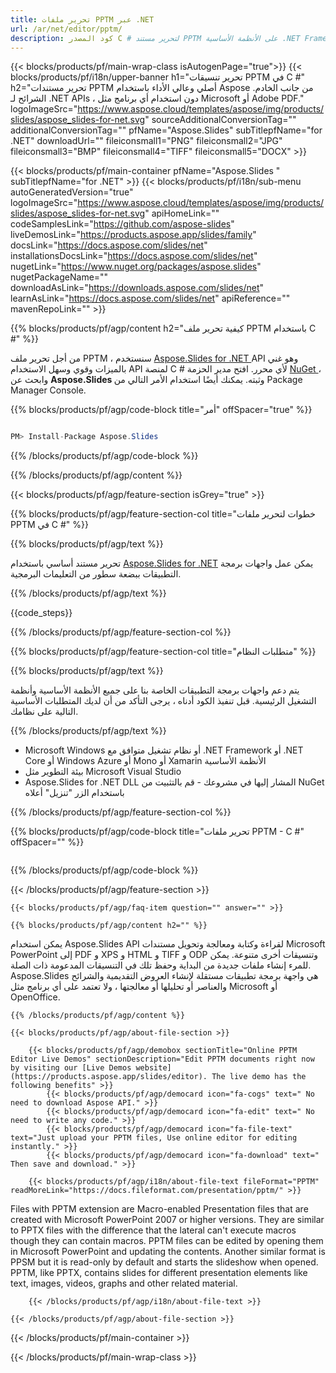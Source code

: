 ```yaml
---
title: تحرير ملفات PPTM عبر .NET
url: /ar/net/editor/pptm/ 
description: كود المصدر C # لتحرير مستند PPTM على الأنظمة الأساسية .NET Framework أو .NET Core أو Windows Azure أو Mono أو Xamarin.
---
```


{{< blocks/products/pf/main-wrap-class isAutogenPage="true">}}
{{< blocks/products/pf/i18n/upper-banner h1="تحرير تنسيقات PPTM في C #" h2="تحرير مستندات PPTM أصلي وعالي الأداء باستخدام Aspose من جانب الخادم. الشرائح لـ .NET APIs ، دون استخدام أي برنامج مثل Microsoft أو Adobe PDF." logoImageSrc="https://www.aspose.cloud/templates/aspose/img/products/slides/aspose_slides-for-net.svg" sourceAdditionalConversionTag="" additionalConversionTag="" pfName="Aspose.Slides" subTitlepfName="for .NET" downloadUrl="" fileiconsmall1="PNG" fileiconsmall2="JPG" fileiconsmall3="BMP" fileiconsmall4="TIFF" fileiconsmall5="DOCX" >}}

{{< blocks/products/pf/main-container pfName="Aspose.Slides " subTitlepfName="for .NET" >}}
{{< blocks/products/pf/i18n/sub-menu autoGeneratedVersion="true" logoImageSrc="https://www.aspose.cloud/templates/aspose/img/products/slides/aspose_slides-for-net.svg" apiHomeLink="" codeSamplesLink="https://github.com/aspose-slides" liveDemosLink="https://products.aspose.app/slides/family" docsLink="https://docs.aspose.com/slides/net" installationsDocsLink="https://docs.aspose.com/slides/net" nugetLink="https://www.nuget.org/packages/aspose.slides" nugetPackageName="" downloadAsLink="https://downloads.aspose.com/slides/net" learnAsLink="https://docs.aspose.com/slides/net" apiReference="" mavenRepoLink="" >}}

{{% blocks/products/pf/agp/content h2="كيفية تحرير ملف PPTM باستخدام C #" %}}

من أجل تحرير ملف PPTM ، سنستخدم <a href="https://products.aspose.com/slides/net"> Aspose.Slides for .NET </a> API وهو غني بالميزات وقوي وسهل الاستخدام API لمنصة C # لأي محرر. افتح مدير الحزمة <a href="https://www.nuget.org/packages/aspose.slides.net"> NuGet </a> ، وابحث عن <b> Aspose.Slides </b> وثبته. يمكنك أيضًا استخدام الأمر التالي من Package Manager Console.

{{% blocks/products/pf/agp/code-block title="أمر" offSpacer="true" %}}

```cs

PM> Install-Package Aspose.Slides

```

{{% /blocks/products/pf/agp/code-block %}}

{{% /blocks/products/pf/agp/content %}}

{{< blocks/products/pf/agp/feature-section isGrey="true" >}}

{{% blocks/products/pf/agp/feature-section-col title="خطوات لتحرير ملفات PPTM في C #" %}}

{{% blocks/products/pf/agp/text %}}

 تحرير مستند أساسي باستخدام
 [Aspose.Slides for .NET](https://products.aspose.com/slides/net)
 يمكن عمل واجهات برمجة التطبيقات ببضعة سطور من التعليمات البرمجية.

{{% /blocks/products/pf/agp/text %}}

{{code_steps}}

{{% /blocks/products/pf/agp/feature-section-col %}}

{{% blocks/products/pf/agp/feature-section-col title="متطلبات النظام" %}}

{{% blocks/products/pf/agp/text %}}

 يتم دعم واجهات برمجة التطبيقات الخاصة بنا على جميع الأنظمة الأساسية وأنظمة التشغيل الرئيسية. قبل تنفيذ الكود أدناه ، يرجى التأكد من أن لديك المتطلبات الأساسية التالية على نظامك.

{{% /blocks/products/pf/agp/text %}}

- Microsoft Windows أو نظام تشغيل متوافق مع .NET Framework أو .NET Core أو Windows Azure أو Mono أو Xamarin الأنظمة الأساسية
- بيئة التطوير مثل Microsoft Visual Studio
- Aspose.Slides for .NET DLL المشار إليها في مشروعك - قم بالتثبيت من NuGet باستخدام الزر "تنزيل" أعلاه

{{% /blocks/products/pf/agp/feature-section-col %}}

{{% blocks/products/pf/agp/code-block title="تحرير ملفات PPTM - C #" offSpacer="" %}}

```cs


```

{{% /blocks/products/pf/agp/code-block %}}

{{< /blocks/products/pf/agp/feature-section >}}

    {{< blocks/products/pf/agp/faq-item question="" answer="" >}}
 

<!-- aboutfile Starts -->

    {{% blocks/products/pf/agp/content h2="" %}}

يمكن استخدام Aspose.Slides API لقراءة وكتابة ومعالجة وتحويل مستندات Microsoft PowerPoint إلى PDF و XPS و HTML و TIFF و ODP وتنسيقات أخرى متنوعة. يمكن للمرء إنشاء ملفات جديدة من البداية وحفظ تلك في التنسيقات المدعومة ذات الصلة. Aspose.Slides هي واجهة برمجة تطبيقات مستقلة لإنشاء العروض التقديمية والشرائح والعناصر أو تحليلها أو معالجتها ، ولا تعتمد على أي برنامج مثل Microsoft أو OpenOffice.    



    {{% /blocks/products/pf/agp/content %}}

    {{< blocks/products/pf/agp/about-file-section >}}

        {{< blocks/products/pf/agp/demobox sectionTitle="Online PPTM Editor Live Demos" sectionDescription="Edit PPTM documents right now by visiting our [Live Demos website](https://products.aspose.app/slides/editor). The live demo has the following benefits" >}}
            {{< blocks/products/pf/agp/democard icon="fa-cogs" text=" No need to download Aspose API." >}}
            {{< blocks/products/pf/agp/democard icon="fa-edit" text=" No need to write any code." >}}
            {{< blocks/products/pf/agp/democard icon="fa-file-text" text="Just upload your PPTM files, Use online editor for editing instantly." >}}
            {{< blocks/products/pf/agp/democard icon="fa-download" text=" Then save and download." >}}

        {{< blocks/products/pf/agp/i18n/about-file-text fileFormat="PPTM" readMoreLink="https://docs.fileformat.com/presentation/pptm/" >}}
Files with PPTM extension are Macro-enabled Presentation files that are created with Microsoft PowerPoint 2007 or higher versions. They are similar to PPTX files with the difference that the lateral can't execute macros though they can contain macros. PPTM files can be edited by opening them in Microsoft PowerPoint and updating the contents. Another similar format is PPSM but it is read-only by default and starts the slideshow when opened. PPTM, like PPTX, contains slides for different presentation elements like text, images, videos, graphs and other related material. 

        {{< /blocks/products/pf/agp/i18n/about-file-text >}}

    {{< /blocks/products/pf/agp/about-file-section >}}

<!-- aboutfile Ends -->



{{< /blocks/products/pf/main-container >}}
    
{{< /blocks/products/pf/main-wrap-class >}}